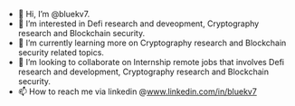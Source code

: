- 👋 Hi, I’m @bluekv7.
- 👀 I’m interested in Defi research and deveopment, Cryptography research and Blockchain security.
- 🌱 I’m currently learning more on Cryptography research and Blockchain security related topics.
- 💞️ I’m looking to collaborate on Internship remote jobs that involves Defi research and development, Cryptography research and Blockchain security.
- 📫 How to reach me via linkedin @www.linkedin.com/in/bluekv7
<!---
bluekv7/bluekv7 is a ✨ special ✨ repository because its `README.md` (this file) appears on your GitHub profile.
You can click the Preview link to take a look at your changes.
--->
